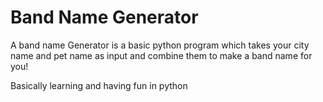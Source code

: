 # Band Name Generator

A band name Generator is a basic python program which takes your city name and pet name as input and combine them to make a band name for you!

Basically learning and having fun in python
